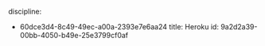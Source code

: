 discipline:
  - 60dce3d4-8c49-49ec-a00a-2393e7e6aa24
title: Heroku
id: 9a2d2a39-00bb-4050-b49e-25e3799cf0af
